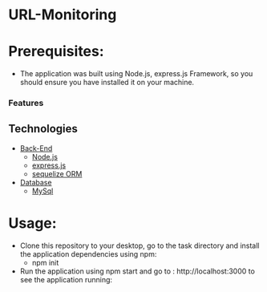 # URL-Monitoring
# Prerequisites:

- The application was built using Node.js, express.js Framework, so you should ensure you have installed it on your machine.

### <a name="Features">Features</a>


## <a name="toc">Technologies</a>

- [Back-End](#back-end)
  - [Node.js](#NodeJS)
  - [express.js](#express.js)
  - [sequelize ORM](#sequelize)
- [Database](#Database)
  - [MySql](#MySql)

# Usage:

- Clone this repository to your desktop, go to the task directory and install the application dependencies using npm:
  - npm init
- Run the application using npm start and go to : http://localhost:3000 to see the application running:

